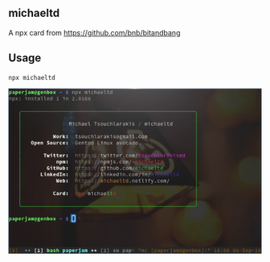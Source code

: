 ## michaeltd

A npx card from https://github.com/bnb/bitandbang

## Usage

``` shell
npx michaeltd
```

![npx-michaeltd](npx-michaeltd.png)

